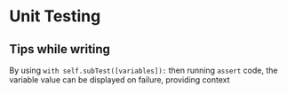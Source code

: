 # Unit Testing
## Tips while writing
By using `with self.subTest([variables]):` then running `assert` code, the variable value can be displayed on failure, providing context
